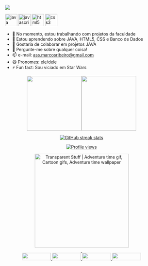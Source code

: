 ![](https://i.ibb.co/bPNPL7Q/Hello-DEV-1.png)

[<img src='https://cdn.jsdelivr.net/npm/simple-icons@3.0.1/icons/java.svg' alt='java' height='40'>](java)  [<img src='https://cdn.jsdelivr.net/npm/simple-icons@3.0.1/icons/javascript.svg' alt='javascript' height='40'>](js)  [<img src='https://cdn.jsdelivr.net/npm/simple-icons@3.0.1/icons/html5.svg' alt='html5' height='40'>](HTML5)  [<img src='https://cdn.jsdelivr.net/npm/simple-icons@3.0.1/icons/css3.svg' alt='css3' height='40'>](css)  


- 🔭 No momento, estou trabalhando com projetos da faculdade  
- 🌱 Estou aprendendo sobre JAVA, HTML5, CSS e Banco de Dados 
- 👯 Gostaria de colaborar em projetos JAVA 
- 💬 Pergunte-me sobre qualquer coisa! 
- 📫 e-mail: ass.marcosribeiro@gmail.com 
- 😄 Pronomes: ele/dele 
- ⚡ Fun fact: Sou viciado em Star Wars 

<div align="center">
  <a href="https://github.com/viniknoxville">
  <img height="180em" src="https://github-readme-stats.vercel.app/api?username=viniknoxville&show_icons=true&theme=dark&include_all_commits=true&count_private=true"/><img height="180em" src="https://github-readme-stats.vercel.app/api/top-langs/?username=viniknoxville&layout=compact&langs_count=7&theme=dark"/>
   
![GitHub streak stats](https://github-readme-streak-stats.herokuapp.com/?user=viniknoxville&layout=compact&langs_count=7&theme=dark)  

![Profile views](https://gpvc.arturio.dev/viniknoxville)
    </div>
  



<div align="center">
<img class="n3VNCb" style="width: 309px; height: 309px; margin: 0px;" src="https://i.pinimg.com/originals/e5/93/ab/e593ab0589d5f1b389e4dfbcce2bce20.gif" alt="Transparent Stuff | Adventure time gif, Cartoon gifs, Adventure time  wallpaper" data-noaft="1" />
</div>
<div align="center">&nbsp;</div>

<div align="center">
<a href="https://www.linkedin.com/in/marcosvsribeiro/" target="_blank"><img src="https://img.shields.io/badge/-LinkedIn-%230077B5?style=for-the-badge&amp;logo=linkedin&amp;logoColor=white" width="95" height="24" /> </a> 
<a href="https://www.instagram.com/viniknoxville/" target="_blank"><img src="https://img.shields.io/badge/-Instagram-%23E4405F?style=for-the-badge&amp;logo=instagram&amp;logoColor=white" width="95" height="24" /> </a> 
<a href="https://open.spotify.com/user/12179617072?si=k1glThkqREOUUwSlY_1wKA&amp;utm_source=copy-link&amp;dl_branch=1" target="_blank"><img src="https://img.shields.io/badge/Spotify-1ED760?&amp;style=for-the-badge&amp;logo=spotify&amp;logoColor=white" width="95" height="24" /> </a> 
<a href="mailto:ass.marcosribeiro@gmail.com"><img src="https://img.shields.io/badge/Gmail-D14836?style=for-the-badge&amp;logo=gmail&amp;logoColor=white" width="95" height="24" /></a></div>
<div align="center">&nbsp;</div>


   
 

